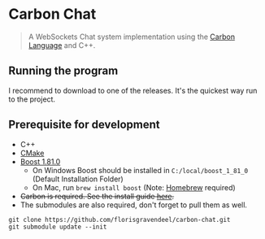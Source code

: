 # Carbon Chat
> A WebSockets Chat system implementation using the [Carbon Language](https://github.com/carbon-language/carbon-lang) and C++.

## Running the program
I recommend to download to one of the releases. It's the quickest way run to the project.

## Prerequisite for development
- C++
- [CMake](https://cmake.org/download/)
- [Boost 1.81.0](https://www.boost.org/users/download/)
    - On Windows Boost should be installed in `C:/local/boost_1_81_0` (Default Installation Folder)
    - On Mac, run `brew install boost` (Note: [Homebrew](https://brew.sh) required)
-  <del>Carbon is required. See the install guide [here](https://github.com/carbon-language/carbon-lang#getting-started).
- The submodules are also required, don't forget to pull them as well.
```
git clone https://github.com/florisgravendeel/carbon-chat.git
git submodule update --init
```

